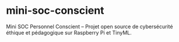 # mini-soc-conscient
Mini SOC Personnel Conscient – Projet open source de cybersécurité éthique et pédagogique sur Raspberry Pi et TinyML.
